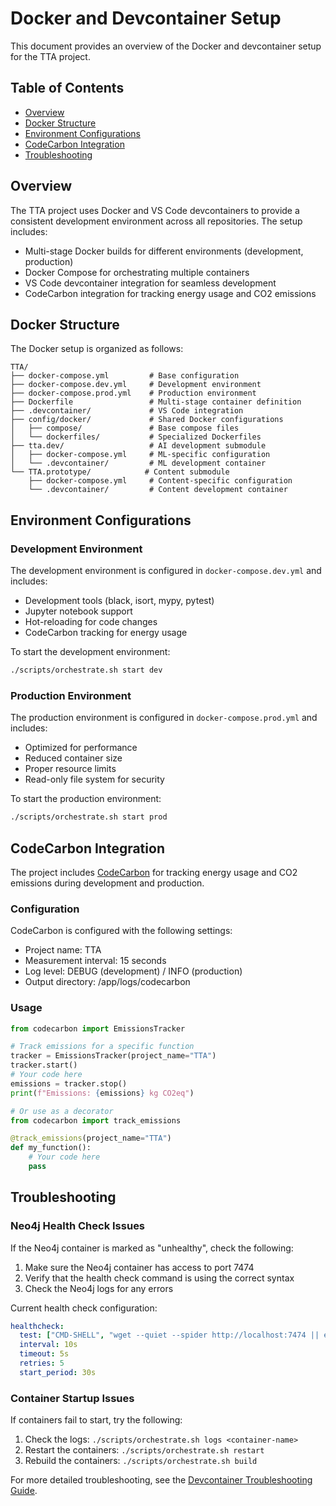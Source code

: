# Docker and Devcontainer Setup

This document provides an overview of the Docker and devcontainer setup for the TTA project.

## Table of Contents

- [Overview](#overview)
- [Docker Structure](#docker-structure)
- [Environment Configurations](#environment-configurations)
- [CodeCarbon Integration](#codecarbon-integration)
- [Troubleshooting](#troubleshooting)

## Overview

The TTA project uses Docker and VS Code devcontainers to provide a consistent development environment across all repositories. The setup includes:

- Multi-stage Docker builds for different environments (development, production)
- Docker Compose for orchestrating multiple containers
- VS Code devcontainer integration for seamless development
- CodeCarbon integration for tracking energy usage and CO2 emissions

## Docker Structure

The Docker setup is organized as follows:

```
TTA/
├── docker-compose.yml         # Base configuration
├── docker-compose.dev.yml     # Development environment
├── docker-compose.prod.yml    # Production environment
├── Dockerfile                 # Multi-stage container definition
├── .devcontainer/             # VS Code integration
├── config/docker/             # Shared Docker configurations
│   ├── compose/               # Base compose files
│   └── dockerfiles/           # Specialized Dockerfiles
├── tta.dev/                   # AI development submodule
│   ├── docker-compose.yml     # ML-specific configuration
│   └── .devcontainer/         # ML development container
└── TTA.prototype/            # Content submodule
    ├── docker-compose.yml     # Content-specific configuration
    └── .devcontainer/         # Content development container
```

## Environment Configurations

### Development Environment

The development environment is configured in `docker-compose.dev.yml` and includes:

- Development tools (black, isort, mypy, pytest)
- Jupyter notebook support
- Hot-reloading for code changes
- CodeCarbon tracking for energy usage

To start the development environment:

```bash
./scripts/orchestrate.sh start dev
```

### Production Environment

The production environment is configured in `docker-compose.prod.yml` and includes:

- Optimized for performance
- Reduced container size
- Proper resource limits
- Read-only file system for security

To start the production environment:

```bash
./scripts/orchestrate.sh start prod
```

## CodeCarbon Integration

The project includes [CodeCarbon](https://codecarbon.io/) for tracking energy usage and CO2 emissions during development and production.

### Configuration

CodeCarbon is configured with the following settings:

- Project name: TTA
- Measurement interval: 15 seconds
- Log level: DEBUG (development) / INFO (production)
- Output directory: /app/logs/codecarbon

### Usage

```python
from codecarbon import EmissionsTracker

# Track emissions for a specific function
tracker = EmissionsTracker(project_name="TTA")
tracker.start()
# Your code here
emissions = tracker.stop()
print(f"Emissions: {emissions} kg CO2eq")

# Or use as a decorator
from codecarbon import track_emissions

@track_emissions(project_name="TTA")
def my_function():
    # Your code here
    pass
```

## Troubleshooting

### Neo4j Health Check Issues

If the Neo4j container is marked as "unhealthy", check the following:

1. Make sure the Neo4j container has access to port 7474
2. Verify that the health check command is using the correct syntax
3. Check the Neo4j logs for any errors

Current health check configuration:

```yaml
healthcheck:
  test: ["CMD-SHELL", "wget --quiet --spider http://localhost:7474 || exit 1"]
  interval: 10s
  timeout: 5s
  retries: 5
  start_period: 30s
```

### Container Startup Issues

If containers fail to start, try the following:

1. Check the logs: `./scripts/orchestrate.sh logs <container-name>`
2. Restart the containers: `./scripts/orchestrate.sh restart`
3. Rebuild the containers: `./scripts/orchestrate.sh build`

For more detailed troubleshooting, see the [Devcontainer Troubleshooting Guide](../devcontainer/troubleshooting.md).
